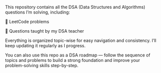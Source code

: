 This repository contains all the DSA (Data Structures and Algorithms) questions I’m solving, including:

🧩 LeetCode problems

📘 Questions taught by my DSA teacher

Everything is organized topic-wise for easy navigation and consistency. I’ll keep updating it regularly as I progress.

You can also use this repo as a DSA roadmap — follow the sequence of topics and problems to build a strong foundation and improve your problem-solving skills step-by-step.

